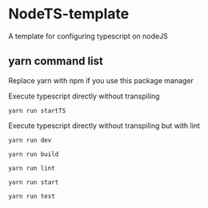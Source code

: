 # NodeTS-template
A template for configuring typescript on nodeJS

## yarn command list
Replace yarn with npm if you use this package manager

Execute typescript directly without transpiling
```console
yarn run startTS
```
Execute typescript directly without transpiling but with lint
```console
yarn run dev
```
```console
yarn run build
```
```console
yarn run lint
```
```console
yarn run start
```
```console
yarn run test
```